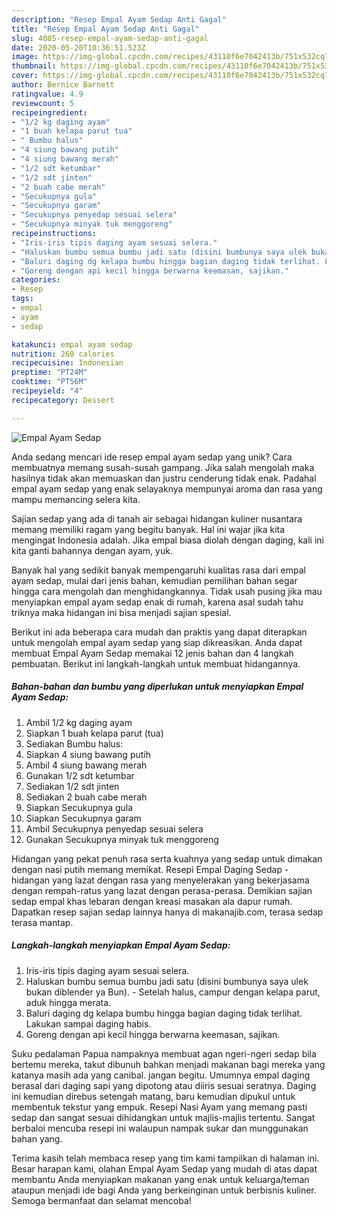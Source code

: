 ```yaml
---
description: "Resep Empal Ayam Sedap Anti Gagal"
title: "Resep Empal Ayam Sedap Anti Gagal"
slug: 4085-resep-empal-ayam-sedap-anti-gagal
date: 2020-05-20T10:36:51.523Z
image: https://img-global.cpcdn.com/recipes/43110f6e7042413b/751x532cq70/empal-ayam-sedap-foto-resep-utama.jpg
thumbnail: https://img-global.cpcdn.com/recipes/43110f6e7042413b/751x532cq70/empal-ayam-sedap-foto-resep-utama.jpg
cover: https://img-global.cpcdn.com/recipes/43110f6e7042413b/751x532cq70/empal-ayam-sedap-foto-resep-utama.jpg
author: Bernice Barnett
ratingvalue: 4.9
reviewcount: 5
recipeingredient:
- "1/2 kg daging ayam"
- "1 buah kelapa parut tua"
- " Bumbu halus"
- "4 siung bawang putih"
- "4 siung bawang merah"
- "1/2 sdt ketumbar"
- "1/2 sdt jinten"
- "2 buah cabe merah"
- "Secukupnya gula"
- "Secukupnya garam"
- "Secukupnya penyedap sesuai selera"
- "Secukupnya minyak tuk menggoreng"
recipeinstructions:
- "Iris-iris tipis daging ayam sesuai selera."
- "Haluskan bumbu semua bumbu jadi satu (disini bumbunya saya ulek bukan diblender ya Bun). Setelah halus, campur dengan kelapa parut, aduk hingga merata."
- "Baluri daging dg kelapa bumbu hingga bagian daging tidak terlihat. Lakukan sampai daging habis."
- "Goreng dengan api kecil hingga berwarna keemasan, sajikan."
categories:
- Resep
tags:
- empal
- ayam
- sedap

katakunci: empal ayam sedap 
nutrition: 260 calories
recipecuisine: Indonesian
preptime: "PT24M"
cooktime: "PT56M"
recipeyield: "4"
recipecategory: Dessert

---
```



![Empal Ayam Sedap](https://img-global.cpcdn.com/recipes/43110f6e7042413b/751x532cq70/empal-ayam-sedap-foto-resep-utama.jpg)

Anda sedang mencari ide resep empal ayam sedap yang unik? Cara membuatnya memang susah-susah gampang. Jika salah mengolah maka hasilnya tidak akan memuaskan dan justru cenderung tidak enak. Padahal empal ayam sedap yang enak selayaknya mempunyai aroma dan rasa yang mampu memancing selera kita.

Sajian sedap yang ada di tanah air sebagai hidangan kuliner nusantara memang memiliki ragam yang begitu banyak. Hal ini wajar jika kita mengingat Indonesia adalah. Jika empal biasa diolah dengan daging, kali ini kita ganti bahannya dengan ayam, yuk.

Banyak hal yang sedikit banyak mempengaruhi kualitas rasa dari empal ayam sedap, mulai dari jenis bahan, kemudian pemilihan bahan segar hingga cara mengolah dan menghidangkannya. Tidak usah pusing jika mau menyiapkan empal ayam sedap enak di rumah, karena asal sudah tahu triknya maka hidangan ini bisa menjadi sajian spesial.


Berikut ini ada beberapa cara mudah dan praktis yang dapat diterapkan untuk mengolah empal ayam sedap yang siap dikreasikan. Anda dapat membuat Empal Ayam Sedap memakai 12 jenis bahan dan 4 langkah pembuatan. Berikut ini langkah-langkah untuk membuat hidangannya.

<!--inarticleads1-->

##### Bahan-bahan dan bumbu yang diperlukan untuk menyiapkan Empal Ayam Sedap:

1. Ambil 1/2 kg daging ayam
1. Siapkan 1 buah kelapa parut (tua)
1. Sediakan  Bumbu halus:
1. Siapkan 4 siung bawang putih
1. Ambil 4 siung bawang merah
1. Gunakan 1/2 sdt ketumbar
1. Sediakan 1/2 sdt jinten
1. Sediakan 2 buah cabe merah
1. Siapkan Secukupnya gula
1. Siapkan Secukupnya garam
1. Ambil Secukupnya penyedap sesuai selera
1. Gunakan Secukupnya minyak tuk menggoreng


Hidangan yang pekat penuh rasa serta kuahnya yang sedap untuk dimakan dengan nasi putih memang memikat. Resepi Empal Daging Sedap - hidangan yang lazat dengan rasa yang menyelerakan yang bekerjasama dengan rempah-ratus yang lazat dengan perasa-perasa. Demikian sajian sedap empal khas lebaran dengan kreasi masakan ala dapur rumah. Dapatkan resep sajian sedap lainnya hanya di makanajib.com, terasa sedap terasa mantap. 

<!--inarticleads2-->

##### Langkah-langkah menyiapkan Empal Ayam Sedap:

1. Iris-iris tipis daging ayam sesuai selera.
1. Haluskan bumbu semua bumbu jadi satu (disini bumbunya saya ulek bukan diblender ya Bun). - Setelah halus, campur dengan kelapa parut, aduk hingga merata.
1. Baluri daging dg kelapa bumbu hingga bagian daging tidak terlihat. Lakukan sampai daging habis.
1. Goreng dengan api kecil hingga berwarna keemasan, sajikan.


Suku pedalaman Papua nampaknya membuat agan ngeri-ngeri sedap bila bertemu mereka, takut dibunuh bahkan menjadi makanan bagi mereka yang katanya masih ada yang canibal. jangan begitu. Umumnya empal daging berasal dari daging sapi yang dipotong atau diiris sesuai seratnya. Daging ini kemudian direbus setengah matang, baru kemudian dipukul untuk membentuk tekstur yang empuk. Resepi Nasi Ayam yang memang pasti sedap dan sangat sesuai dihidangkan untuk majlis-majlis tertentu. Sangat berbaloi mencuba resepi ini walaupun nampak sukar dan munggunakan bahan yang. 

Terima kasih telah membaca resep yang tim kami tampilkan di halaman ini. Besar harapan kami, olahan Empal Ayam Sedap yang mudah di atas dapat membantu Anda menyiapkan makanan yang enak untuk keluarga/teman ataupun menjadi ide bagi Anda yang berkeinginan untuk berbisnis kuliner. Semoga bermanfaat dan selamat mencoba!
